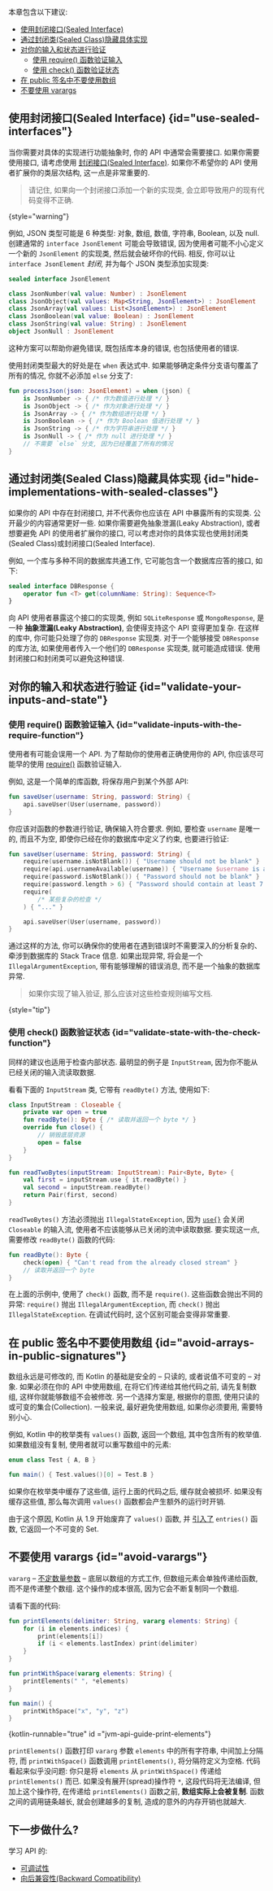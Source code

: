 [//]: # (title: 可预测性)

本章包含以下建议:
* [使用封闭接口(Sealed Interface) ](#use-sealed-interfaces)
* [通过封闭类(Sealed Class)隐藏具体实现](#hide-implementations-with-sealed-classes)
* [对你的输入和状态进行验证](#validate-your-inputs-and-state)
  * [使用 require() 函数验证输入](#validate-inputs-with-the-require-function)
  * [使用 check() 函数验证状态](#validate-state-with-the-check-function)
* [在 public 签名中不要使用数组](#avoid-arrays-in-public-signatures)
* [不要使用 varargs](#avoid-varargs)

## 使用封闭接口(Sealed Interface) {id="use-sealed-interfaces"}

当你需要对具体的实现进行功能抽象时, 你的 API 中通常会需要接口.
如果你需要使用接口, 请考虑使用 [封闭接口(Sealed Interface)](sealed-classes.md).
如果你不希望你的 API 使用者扩展你的类层次结构, 这一点是非常重要的.

> 请记住, 如果向一个封闭接口添加一个新的实现类, 会立即导致用户的现有代码变得不正确.
>
{style="warning"}

例如, JSON 类型可能是 6 种类型: 对象, 数组, 数值, 字符串, Boolean, 以及 null.
创建通常的 `interface JsonElement` 可能会导致错误, 因为使用者可能不小心定义一个新的 `JsonElement` 的实现类, 然后就会破坏你的代码.
相反, 你可以让 `interface JsonElement` _封闭_, 并为每个 JSON 类型添加实现类:

```kotlin
sealed interface JsonElement

class JsonNumber(val value: Number) : JsonElement
class JsonObject(val values: Map<String, JsonElement>) : JsonElement
class JsonArray(val values: List<JsonElement>) : JsonElement
class JsonBoolean(val value: Boolean) : JsonElement
class JsonString(val value: String) : JsonElement
object JsonNull : JsonElement
```

这种方案可以帮助你避免错误, 既包括库本身的错误, 也包括使用者的错误.

使用封闭类型最大的好处是在 `when` 表达式中.
如果能够确定条件分支语句覆盖了所有的情况, 你就不必添加 `else` 分支了:

```kotlin
fun processJson(json: JsonElement) = when (json) {
    is JsonNumber -> { /* 作为数值进行处理 */ }
    is JsonObject -> { /* 作为对象进行处理 */ }
    is JsonArray -> { /* 作为数组进行处理 */ }
    is JsonBoolean -> { /* 作为 Boolean 值进行处理 */ }
    is JsonString -> { /* 作为字符串进行处理 */ }
    is JsonNull -> { /* 作为 null 进行处理 */ }
    // 不需要 `else` 分支, 因为已经覆盖了所有的情况
}
```

## 通过封闭类(Sealed Class)隐藏具体实现 {id="hide-implementations-with-sealed-classes"}

如果你的 API 中存在封闭接口, 并不代表你也应该在 API 中暴露所有的实现类.
公开最少的内容通常更好一些.
如果你需要避免抽象泄漏(Leaky Abstraction), 或者想要避免 API 的使用者扩展你的接口,
可以考虑对你的具体实现也使用封闭类(Sealed Class)或封闭接口(Sealed Interface).

例如, 一个库与多种不同的数据库共通工作, 它可能包含一个数据库应答的接口, 如下:

```kotlin
sealed interface DBResponse {
    operator fun <T> get(columnName: String): Sequence<T>
}
```

向 API 使用者暴露这个接口的实现类, 例如 `SQLiteResponse` 或 `MongoResponse`,
是一种 **抽象泄漏(Leaky Abstraction)**, 会使得支持这个 API 变得更加复杂.
在这样的库中, 你可能只处理了你的 `DBResponse` 实现类.
对于一个能够接受 `DBResponse` 的库方法, 如果使用者传入一个他们的 `DBResponse` 实现类, 就可能造成错误.
使用封闭接口和封闭类可以避免这种错误.

## 对你的输入和状态进行验证 {id="validate-your-inputs-and-state"}

### 使用 require() 函数验证输入 {id="validate-inputs-with-the-require-function"}

使用者有可能会误用一个 API. 为了帮助你的使用者正确使用你的 API, 你应该尽可能早的使用
[require()](https://kotlinlang.org/api/latest/jvm/stdlib/kotlin/require.html) 函数验证输入.

例如, 这是一个简单的库函数, 将保存用户到某个外部 API:

```kotlin
fun saveUser(username: String, password: String) {
    api.saveUser(User(username, password))
}
```

你应该对函数的参数进行验证, 确保输入符合要求.
例如, 要检查 `username` 是唯一的, 而且不为空, 即使你已经在你的数据库中定义了约束, 也要进行验证:

```kotlin
fun saveUser(username: String, password: String) {
    require(username.isNotBlank()) { "Username should not be blank" }
    require(api.usernameAvailable(username)) { "Username $username is already taken" }
    require(password.isNotBlank()) { "Password should not be blank" }
    require(password.length > 6) { "Password should contain at least 7 letters" }
    require(
        /* 某些复杂的检查 */
    ) { "..." }

    api.saveUser(User(username, password))
}
```

通过这样的方法, 你可以确保你的使用者在遇到错误时不需要深入的分析复杂的、牵涉到数据库的 Stack Trace 信息.
如果出现异常, 将会是一个 `IllegalArgumentException`, 带有能够理解的错误消息, 而不是一个抽象的数据库异常.

> 如果你实现了输入验证, 那么应该对这些检查规则编写文档.
>
{style="tip"}

### 使用 check() 函数验证状态 {id="validate-state-with-the-check-function"}

同样的建议也适用于检查内部状态. 最明显的例子是 `InputStream`, 因为你不能从已经关闭的输入流读取数据.

看看下面的 `InputStream` 类, 它带有 `readByte()` 方法, 使用如下:

```kotlin
class InputStream : Closeable {
    private var open = true
    fun readByte(): Byte { /* 读取并返回一个 byte */ }
    override fun close() {
        // 销毁底层资源
        open = false
    }
}

fun readTwoBytes(inputStream: InputStream): Pair<Byte, Byte> {
    val first = inputStream.use { it.readByte() }
    val second = inputStream.readByte()
    return Pair(first, second)
}
```

`readTwoBytes()` 方法必须抛出 `IllegalStateException`, 因为 [`use{}`](https://kotlinlang.org/api/latest/jvm/stdlib/kotlin.io/use.html)
会关闭 `Closeable` 的输入流, 使用者不应该能够从已关闭的流中读取数据.
要实现这一点, 需要修改 `readByte()` 函数的代码:

```kotlin
fun readByte(): Byte {
    check(open) { "Can't read from the already closed stream" }
    // 读取并返回一个 byte
}
```

在上面的示例中, 使用了 `check()` 函数, 而不是 `require()`.
这些函数会抛出不同的异常:
`require()` 抛出 `IllegalArgumentException`, 而 `check()` 抛出 `IllegalStateException`.
在调试代码时, 这个区别可能会变得非常重要.

## 在 public 签名中不要使用数组 {id="avoid-arrays-in-public-signatures"}

数组永远是可修改的, 而 Kotlin 的基础是安全的 – 只读的, 或者说值不可变的 – 对象.
如果必须在你的 API 中使用数组,
在将它们传递给其他代码之前, 请先复制数组, 这样你就能够数组不会被修改.
另一个选择方案是, 根据你的意图, 使用只读的或可变的集合(Collection).
一般来说, 最好避免使用数组, 如果你必须要用, 需要特别小心.

例如, Kotlin 中的枚举类有 `values()` 函数, 返回一个数组, 其中包含所有的枚举值.
如果数组没有复制, 使用者就可以重写数组中的元素:

```kotlin
enum class Test { A, B }

fun main() { Test.values()[0] = Test.B }
```

如果你在枚举类中缓存了这些值, 运行上面的代码之后, 缓存就会被损坏.
如果没有缓存这些值, 那么每次调用 `values()` 函数都会产生额外的运行时开销.

由于这个原因, Kotlin 从 1.9 开始废弃了 `values()` 函数, 并 [引入了](https://youtrack.jetbrains.com/issue/KT-48872/Provide-modern-and-performant-replacement-for-Enum.values)
`entries()` 函数, 它返回一个不可变的 Set.

## 不要使用 varargs {id="avoid-varargs"}

`vararg` – [不定数量参数](functions.md#variable-number-of-arguments-varargs) – 底层以数组的方式工作,
但数组元素会单独传递给函数, 而不是传递整个数组.
这个操作的成本很高, 因为它会不断复制同一个数组.

请看下面的代码:

```kotlin
fun printElements(delimiter: String, vararg elements: String) {
    for (i in elements.indices) {
        print(elements[i])
        if (i < elements.lastIndex) print(delimiter)
    }
}

fun printWithSpace(vararg elements: String) {
    printElements(" ", *elements)
}

fun main() {
    printWithSpace("x", "y", "z")
}
```
{kotlin-runnable="true" id ="jvm-api-guide-print-elements"}

`printElements()` 函数打印 `vararg` 参数 `elements` 中的所有字符串, 中间加上分隔符,
而 `printWithSpace()` 函数调用 `printElements()`, 将分隔符定义为空格.
代码看起来似乎没问题: 你只是将 `elements` 从 `printWithSpace()` 传递给 `printElements()` 而已.
如果没有展开(spread)操作符 `*`, 这段代码将无法编译,
但加上这个操作符, 在传递给 `printElements()` 函数之前, **数组实际上会被复制**.
函数之间的调用链条越长, 就会创建越多的复制, 造成的意外的内存开销也就越大.

## 下一步做什么?

学习 API 的:
* [可调试性](jvm-api-guidelines-debuggability.md)
* [向后兼容性(Backward Compatibility)](jvm-api-guidelines-backward-compatibility.md)
